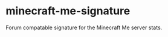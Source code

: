 minecraft-me-signature
======================

Forum compatable signature for the Minecraft Me server stats.
